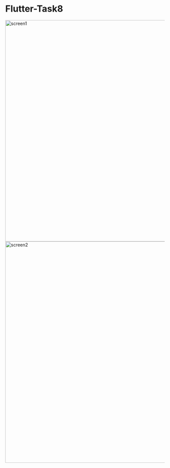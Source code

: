 # Flutter-Task8
<img src="https://user-images.githubusercontent.com/64753049/129067885-ce71c581-8a9d-454e-ae61-d68f4983e43d.jpg" alt="screen1" height="700">
<img src="https://user-images.githubusercontent.com/64753049/129067891-64bb88bf-56c8-467c-aac4-7c858de6abc7.jpg" alt="screen2" height="700">
